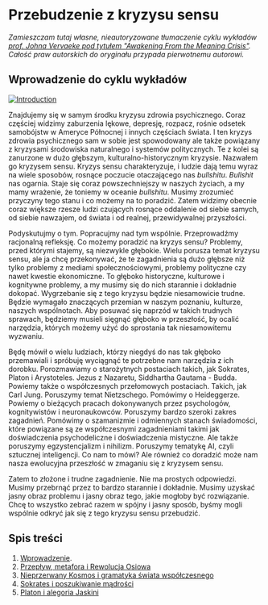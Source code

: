 # Przebudzenie z kryzysu sensu

_Zamieszczam tutaj własne, nieautoryzowane tłumaczenie cyklu wykładów [prof. Johna Vervaeke pod tytułem "Awakening From the Meaning Crisis"](https://youtube.com/playlist?list=PLND1JCRq8Vuh3f0P5qjrSdb5eC1ZfZwWJ). Całość praw autorskich do oryginału przypada pierwotnemu autorowi._

## Wprowadzenie do cyklu wykładów

[![Introduction](http://img.youtube.com/vi/ncd6q9uIEdw/0.jpg)](http://www.youtube.com/watch?v=ncd6q9uIEdw "Introduction")

Znajdujemy się w samym środku kryzysu zdrowia psychicznego. Coraz częściej widzimy zaburzenia lękowe, depresję, rozpacz, rośnie odsetek samobójstw w Ameryce Północnej i innych częściach świata. I ten kryzys zdrowia psychicznego sam w sobie jest spowodowany ale także powiązany z kryzysami środowiska naturalnego i systemów politycznych. Te z kolei są zanurzone w dużo głębszym, kulturalno-historycznym kryzysie. Nazwałem go kryzysem sensu. Kryzys sensu charakteryzuje, i ludzie dają temu wyraz na wiele sposobów, rosnące poczucie otaczającego nas _bullshitu_. _Bullshit_ nas ogarnia. Staje się coraz powszechniejszy w naszych życiach, a my mamy wrażenie, że toniemy w oceanie _bullshitu_. Musimy zrozumieć przyczyny tego stanu i co możemy na to poradzić. Zatem widzimy obecnie coraz większe rzesze ludzi czujących rosnące oddalenie od siebie samych, od siebie nawzajem, od świata i od realnej, przewidywalnej przyszłości.

Podyskutujmy o tym. Popracujmy nad tym wspólnie. Przeprowadźmy racjonalną refleksję. Co możemy poradzić na kryzys sensu? Problemy, przed którymi stajemy, są niezwykle głębokie. Wielu porusza temat kryzysu sensu, ale ja chcę przekonywać, że te zagadnienia są dużo głębsze niż tylko problemy z mediami społecznościowymi, problemy polityczne czy nawet kwestie ekonomiczne. To głęboko historyczne, kulturowe i kognitywne problemy, a my musimy się do nich starannie i dokładnie dokopać. Wygrzebanie się z tego kryzysu będzie niesamowicie trudne. Będzie wymagało znaczących przemian w naszym poznaniu, kulturze, naszych wspólnotach. Aby posuwać się naprzód w takich trudnych sprawach, będziemy musieli sięgnąć głęboko w przeszłość, by ocalić narzędzia, których możemy użyć do sprostania tak niesamowitemu wyzwaniu.

Będę mówił o wielu ludziach, którzy niegdyś do nas tak głęboko przemawiali i spróbuję wyciągnąć te potrzebne nam narzędzia z ich dorobku. Porozmawiamy o starożytnych postaciach takich, jak Sokrates, Platon i Arystoteles. Jezus z Nazaretu, Siddhartha Gautama - Budda. Powiemy także o współczesnych przełomowych postaciach. Takich, jak Carl Jung. Poruszymy temat Nietzschego. Pomówimy o Heideggerze. Powiemy o bieżących pracach dokonywanych przez psychologów, kognitywistów i neuronaukowców. Poruszymy bardzo szeroki zakres zagadnień. Pomówimy o szamanizmie i odmiennych stanach świadomości, które powiązane są ze współczesnymi zagadnieniami takimi jak doświadczenia psychodeliczne i doświadczenia mistyczne. Ale także poruszymy egzystencjalizm i nihilizm. Poruszymy tematykę AI, czyli sztucznej inteligencji. Co nam to mówi? Ale również co doradzić może nam nasza ewolucyjna przeszłość w zmaganiu się z kryzysem sensu.

Zatem to złożone i trudne zagadnienie. Nie ma prostych odpowiedzi. Musimy przebrnąć przez to bardzo starannie i dokładnie. Musimy uzyskać jasny obraz problemu i jasny obraz tego, jakie mogłoby być rozwiązanie. Chcę to wszystko zebrać razem w spójny i jasny sposób, byśmy mogli wspólnie odkryć jak się z tego kryzysu sensu przebudzić.

## Spis treści

1. [Wprowadzenie](ep-01-wprowadzenie.md).
2. [Przepływ, metafora i Rewolucja Osiowa](ep-02-przeplyw-metafora-i-rewolucja-osiowa.md)
3. [Nieprzerwany Kosmos i gramatyka świata współczesnego](ep-03-nieprzerwany-kosmos-i-gramatyka-swiata-wspolczesnego.md)
4. [Sokrates i poszukiwanie mądrości](ep-04-sokrates-i-poszukiwanie-madrosci.md)
5. [Platon i alegoria Jaskini](ep-05-platon-i-alegoria-jaskini.md)
